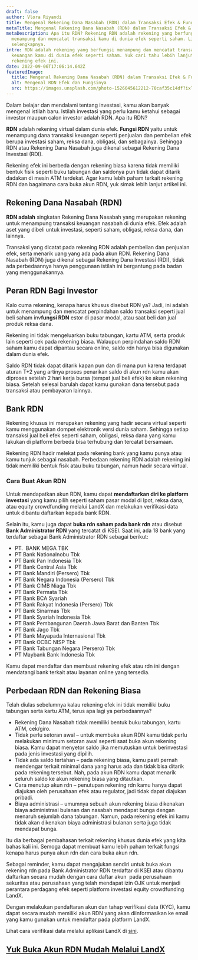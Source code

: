 ```yaml
---
draft: false
author: Vlora Riyandi
title: Mengenal Rekening Dana Nasabah (RDN) dalam Transaksi Efek & Fungsinya
metaTitle: Mengenal Rekening Dana Nasabah (RDN) dalam Transaksi Efek & Fungsinya
metaDescription: Apa itu RDN? Rekening RDN adalah rekening yang berfungsi
  menampung dan mencatat transaksi kamu di dunia efek seperti saham. Lihat
  selengkapnya.
intro: RDN adalah rekening yang berfungsi menampung dan mencatat transaksi
  keuangan kamu di dunia efek seperti saham. Yuk cari tahu lebih lanjut terkait
  rekening efek ini.
date: 2022-09-06T17:06:14.642Z
featuredImage:
  title: Mengenal Rekening Dana Nasabah (RDN) dalam Transaksi Efek & Fungsinya
  alt: Mengenal RDN Efek dan Fungsinya
  src: https://images.unsplash.com/photo-1526045612212-70caf35c14df?ixlib=rb-1.2.1&ixid=MnwxMjA3fDB8MHxwaG90by1wYWdlfHx8fGVufDB8fHx8&auto=format&fit=crop&w=870&q=80
---
```

Dalam belajar dan mendalami tentang investasi, kamu akan banyak mengenal istilah baru. Istilah investasi yang perlu kamu ketahui sebagai investor maupun calon investor adalah RDN. Apa itu RDN? 

**RDN** adalah rekening virtual dalam dunia efek. **Fungsi RDN** yaitu untuk menampung dana transaksi keuangan seperti penjualan dan pembelian efek berupa investasi saham, reksa dana, obligasi, dan sebagainya. Sehingga RDN atau Rekening Dana Nasabah juga dikenal sebagai Rekening Dana Investasi (RDI).

Rekening efek ini berbeda dengan rekening biasa karena tidak memiliki bentuk fisik seperti buku tabungan dan saldonya pun tidak dapat ditarik dadakan di mesin ATM terdekat. Agar kamu lebih paham terkait rekening RDN dan bagaimana cara buka akun RDN, yuk simak lebih lanjut artikel ini.

## Rekening Dana Nasabah (RDN)

**RDN adalah** singkatan Rekening Dana Nasabah yang merupakan rekening untuk menampung transaksi keuangan nasabah di dunia efek. Efek adalah aset yang dibeli untuk investasi, seperti saham, obligasi, reksa dana, dan lainnya. 

Transaksi yang dicatat pada rekening RDN adalah pembelian dan penjualan efek, serta menarik uang yang ada pada akun RDN. Rekening Dana Nasabah (RDN) juga dikenal sebagai Rekening Dana Investasi (RDI), tidak ada perbedaannya hanya penggunaan istilah ini bergantung pada badan yang menggunakannya.

## Peran RDN Bagi Investor

Kalo cuma rekening, kenapa harus khusus disebut RDN ya? Jadi, ini adalah untuk menampung dan mencatat perpindahan saldo transaksi seperti jual beli saham inv**fungsi RDN** estor di pasar modal, atau saat beli dan jual produk reksa dana. 

Rekening ini tidak mengeluarkan buku tabungan, kartu ATM, serta produk lain seperti cek pada rekening biasa. Walaupun perpindahan saldo RDN saham kamu dapat dipantau secara online, saldo rdn hanya bisa digunakan dalam dunia efek. 

Saldo RDN tidak dapat ditarik kapan pun dan di mana pun karena terdapat aturan T+2 yang artinya proses penarikan saldo di akun rdn kamu akan diproses setelah 2 hari kerja bursa (tempat jual beli efek) ke akun rekening biasa. Setelah selesai barulah dapat kamu gunakan dana tersebut pada transaksi atau pembayaran lainnya.

## Bank RDN

Rekening khusus ini merupakan rekening yang hadir secara virtual seperti kamu menggunakan dompet elektronik versi dunia saham. Sehingga setiap transaksi jual beli efek seperti saham, obligasi, reksa dana yang kamu lakukan di platform berbeda bisa terhubung dan tercatat bersamaan.

Rekening RDN hadir melekat pada rekening bank yang kamu punya atau kamu tunjuk sebagai nasabah. Perbedaan rekening RDN adalah rekening ini tidak memiliki bentuk fisik atau buku tabungan, namun hadir secara virtual.

### Cara Buat Akun RDN

Untuk mendapatkan akun RDN, kamu dapat **mendaftarkan diri ke platform investasi** yang kamu pilih seperti saham pasar modal di Ipot, reksa dana, atau equity crowdfunding melalui LandX dan melakukan verifikasi data untuk dibantu daftarkan kepada bank RDN.

Selain itu, kamu juga dapat **buka rdn saham pada bank rdn** atau disebut **Bank Administrator RDN** yang tercatat di KSEI. Saat ini, ada 18 bank yang terdaftar sebagai Bank Administrator RDN sebagai berikut:

* PT.  BANK MEGA TBK
* PT Bank Nationalnobu Tbk
* PT Bank Pan Indonesia Tbk
* PT Bank Central Asia Tbk
* PT Bank Mandiri (Persero) Tbk
* PT Bank Negara Indonesia (Persero) Tbk
* PT Bank CIMB Niaga Tbk
* PT Bank Permata Tbk
* PT Bank BCA Syariah
* PT Bank Rakyat Indonesia (Persero) Tbk
* PT Bank Sinarmas Tbk
* PT Bank Syariah Indonesia Tbk
* PT Bank Pembangunan Daerah Jawa Barat dan Banten Tbk
* PT Bank Jago Tbk
* PT Bank Mayapada Internasional Tbk
* PT Bank OCBC NISP Tbk
* PT Bank Tabungan Negara (Persero) Tbk
* PT Maybank Bank Indonesia Tbk

Kamu dapat mendaftar dan membuat rekening efek atau rdn ini dengan mendatangi bank terkait atau layanan online yang tersedia.

## Perbedaan RDN dan Rekening Biasa

Telah diulas sebelumnya kalau rekening efek ini tidak memiliki buku tabungan serta kartu ATM, terus apa lagi ya perbedaannya?

* Rekening Dana Nasabah tidak memiliki bentuk buku tabungan, kartu ATM, cek/giro.
* Tidak perlu setoran awal – untuk membuka akun RDN kamu tidak perlu melakukan minimum setoran awal seperti saat buka akun rekening biasa. Kamu dapat menyetor saldo jika memutuskan untuk berinvestasi pada jenis investasi yang dipilih.
* Tidak ada saldo tertahan – pada rekening biasa, kamu pasti pernah mendengar terkait minimal dana yang harus ada dan tidak bisa ditarik pada rekening tersebut. Nah, pada akun RDN kamu dapat menarik seluruh saldo ke akun rekening biasa yang ditautkan.
* Cara menutup akun rdn – penutupan rekening rdn kamu hanya dapat diajukan oleh perusahaan efek atau regulator, jadi tidak dapat diajukan pribadi.
* Biaya administrasi – umumnya sebuah akun rekening biasa dikenakan biaya administrasi bulanan dan nasabah mendapat bunga dengan menaruh sejumlah dana tabungan. Namun, pada rekening efek ini kamu tidak akan dikenakan biaya administrasi bulanan serta juga tidak mendapat bunga.

Itu dia berbagai pembahasan terkait rekening khusus dunia efek yang kita bahas kali ini. Semoga dapat membuat kamu lebih paham terkait fungsi kenapa harus punya akun rdn dan cara buka akun rdn.

Sebagai reminder, kamu dapat mengajukan sendiri untuk buka akun rekening rdn pada Bank Administrator RDN terdaftar di KSEI atau dibantu daftarkan secara mudah dengan cara daftar akun  pada perusahaan sekuritas atau perusahaan yang telah mendapat izin OJK untuk menjadi perantara perdagang efek seperti platform investasi equity crowdfunding LandX.

Dengan melakukan pendaftaran akun dan tahap verifikasi data (KYC), kamu dapat secara mudah memiliki akun RDN yang akan diinformasikan ke email yang kamu gunakan untuk mendaftar pada platform LandX.

Lihat cara verifikasi data melalui aplikasi LandX di [sini](https://landx.id/blog/cara-registrasi-di-aplikasi-landx-platform-equity-crowdufnding/).

## [Yuk Buka Akun RDN Mudah Melalui LandX](https://app.landx.id/?utm_source=BLOGCONTENT&utm_medium=SEO&utm_campaign=SEO&utm_id=BLOGLANDX)